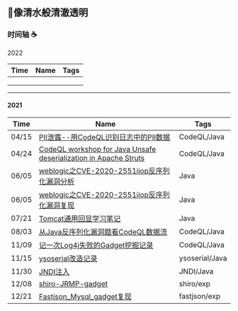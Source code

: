 ## 👋像清水般清澈透明





### 时间轴 :coffee:

2022

| Time | Name | Tags |
| ---- | ---- | ---- |
|      |      |      |
|      |      |      |
|      |      |      |



---



#### 2021

| Time  | Name                                                         | Tags           |
| ----- | ------------------------------------------------------------ | -------------- |
| 04/15 | [PII泄露--用CodeQL识别日志中的PII数据](./2021/PII泄露--用CodeQL识别日志中的PII数据.md) | CodeQL/Java    |
| 04/24 | [CodeQL workshop for Java Unsafe deserialization in Apache Struts](./2021/CodeQL-workshop-for-Java-Unsafe-deserialization-in-Apache-Struts.md) | CodeQL/Java    |
| 06/05 | [weblogic之CVE-2020-2551iiop反序列化漏洞分析](./2021/weblogic之CVE-2020-2551iiop反序列化漏洞分析.md) | Java           |
| 06/05 | [weblogic之CVE-2020-2551iiop反序列化漏洞复现](./2021/weblogic之CVE-2020-2551iiop反序列化漏洞复现.md) | Java           |
| 07/21 | [Tomcat通用回显学习笔记](./2021/Tomcat通用回显学习笔记.md)   | Java           |
| 08/03 | [从Java反序列化漏洞题看CodeQL数据流](./2021/从Java反序列化漏洞题看CodeQL数据流.md) | CodeQL/Java    |
| 11/09 | [记一次Log4j失败的Gadget挖掘记录](./2021/记一次Log4j失败的Gadget挖掘记录.md) | CodeQL/Java    |
| 11/15 | [ysoserial改造记录](./2021/ysoserial改造记录.md)             | ysoserial/Java |
| 11/30 | [JNDI注入](./2021/JNDI注入.md)                               | JNDI/Java      |
| 12/08 | [shiro-JRMP-gadget](./2021/shiro-JRMP-gadget.md)             | shiro/exp      |
| 12/21 | [Fastjson_Mysql_gadget复现](./2021/Fastjson_Mysql_gadget复现.md) | fastjson/exp   |

